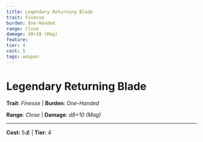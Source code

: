 ```yaml
---
title: Legendary Returning Blade
trait: Finesse
burden: One-Handed
range: Close
damage: d8+10 (Mag)
feature: 
tier: 4
cost: 5
tags: weapon
---
```

# Legendary Returning Blade

**Trait**: _Finesse_ | **Burden**: _One-Handed_

**Range**: _Close_ | **Damage**: _d8+10 (Mag)_

___
**Cost:** 5💰 | **Tier**: 4
